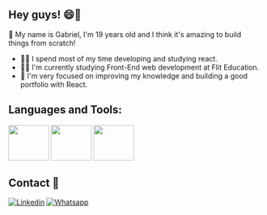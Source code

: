 ## Hey guys! 😄👋

<p>👾 My name is Gabriel, I'm 19 years old and I think it's amazing to build things from scratch!</p>

<ul>
  <li>🧙‍♂️ I spend most of my time developing and studying react.</li>
  <li>👨‍🎓 I'm currently studying Front-End web development at Flit Education.</li>
  <li>🚀 I'm very focused on improving my knowledge and building a good portfolio with React.</li>
</ul>

<h2>Languages and Tools:</h2>
<div>
  <img src="https://cdn.jsdelivr.net/gh/devicons/devicon/icons/react/react-original-wordmark.svg" height="70" width="80">
  <img src="https://cdn.jsdelivr.net/gh/devicons/devicon/icons/typescript/typescript-plain.svg" height="70" width="80">
  <img src="https://cdn.jsdelivr.net/gh/devicons/devicon/icons/nodejs/nodejs-original.svg" height="70" width="80">
</div>

<h2>Contact 📱</h2>

[![Linkedin](https://img.shields.io/badge/LinkedIn-0077B5?style=for-the-badge&logo=linkedin&logoColor=white)](https://www.linkedin.com/in/gabriel-santana-f%C3%A9o-bb1670255/)
[![Whatsapp](https://img.shields.io/badge/WhatsApp-25D366?style=for-the-badge&logo=whatsapp&logoColor=white)](https://api.whatsapp.com/send?phone=5521973666349)
